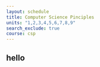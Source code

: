 ```yaml
---
layout: schedule
title: Computer Science Pinciples
units: "1,2,3,4,5,6,7,8,9"
search_exclude: true
course: csp
---
```


## hello

